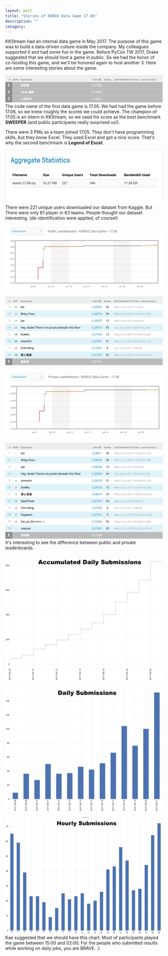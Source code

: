 ```yaml
---
layout: post
title: "Stories of KKBOX Data Game 17.06"
description: ""
category:
---
```


KKStream had an internal data game in May 2017. The purpose of this game was to build a data-driven culture inside the company. My colleagues supported it and had some fun in the game. Before PyCon TW 2017, Drake suggested that we should host a game in public. So we had the honor of co-hosting this game, and we'll be honored again to host another 3. Here are some interesting stories about the game.

![](/assets/images/post-20170626-benchmark.png)
The code name of the first data game is 17.05. We had had the game before 17.06, so we knew roughly the scores we could achieve. The champion of 17.05 is an intern in KKStream, so we used his score as the best benchmark **SWEEPER** (and public participants really surprised us!).

There were 3 PMs as a team joined 17.05. They don't have programming skills, but they know Excel. They used Excel and got a nice score. That's why the second benchmark is **Legend of Excel**.

![](/assets/images/post-20170626-download_aggregated.png)
There were 221 unique users downloaded our dataset from Kaggle. But There were only 81 player in 63 teams. People thought our dataset interesting. (de-identification were applied, of course!)


![](/assets/images/post-20170626-lb_public_improvement.png)

![](/assets/images/post-20170626-lb_public_tops.png)

![](/assets/images/post-20170626-lb_private_improvement.png)

![](/assets/images/post-20170626-lb_private_tops.png)
It's interesting to see the difference between public and private leaderboards.


![](/assets/images/post-20170626-submissions_accumulated.png)

![](/assets/images/post-20170626-submissions_daily.png)

![](/assets/images/post-20170626-submissions_hourly.png)
Kae suggested that we should have this chart. Most of participants played the game between 15:00 and 02:00. For the people who submitted results while working on daily jobs, you are BRAVE. :)
